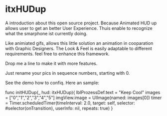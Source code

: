 # itxHUDup

A introduction about this open source project. 
Because Animated HUD up allows user to get an better 
User Experience. Thuis enable to recognize what the 
smarphone ist currently doing. 


Like animiated gifs, allows this little solution an
animation in cooparation with Graphic Designers.
The Look & Feel is easily adaptable to different requirements.
feel free to enhance this framework.

Drop me a line to make it with more features.


Just rename your pics in sequence numbers, starting with
0.


See the demo how to confiq.
Here an sample:

 func initHUDup(_ hud: itxHUDup){
        lblProzessDef.text = "Keep Cool"
        images = ["0","1","2","3","4","5"]
        imgView.image = UIImage(named: images[0])
        timer = Timer.scheduledTimer(timeInterval: 2.0, target: self, selector: #selector(onTransition), userInfo: nil, repeats: true)
    }
